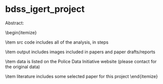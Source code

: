# bdss_igert_project

Abstract: 


\begin{itemize}

\item src code includes all of the analysis, in steps

\item output includes images included in papers and paper drafts/reports

\item data is listed on the Police Data Initiative website (please contact for the original data)

\item literature includes some selected paper for this project
\end{itemize}
